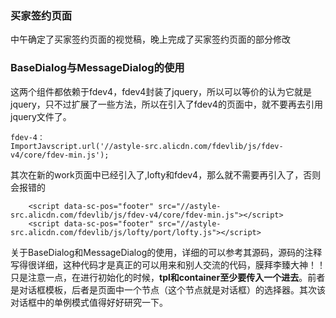 ### 买家签约页面

中午确定了买家签约页面的视觉稿，晚上完成了买家签约页面的部分修改

### BaseDialog与MessageDialog的使用
 这两个组件都依赖于fdev4，fdev4封装了jquery，所以可以等价的认为它就是jquery，只不过扩展了一些方法，所以在引入了fdev4的页面中，就不要再去引用jquery文件了。
 
 ```
 fdev-4：
 ImportJavscript.url('//astyle-src.alicdn.com/fdevlib/js/fdev-v4/core/fdev-min.js');
 
 ```
 
其次在新的work页面中已经引入了,lofty和fdev4，那么就不需要再引入了，否则会报错的



		<script data-sc-pos="footer" src="//astyle-src.alicdn.com/fdevlib/js/fdev-v4/core/fdev-min.js"></script>
		<script data-sc-pos="footer" src="//astyle-src.alicdn.com/fdevlib/js/lofty/port/lofty.js"></script>
		
关于BaseDialog和MessageDialog的使用，详细的可以参考其源码，源码的注释写得很详细，这种代码才是真正的可以用来和别人交流的代码，膜拜李臻大神！！	只是注意一点，在进行初始化的时候，**tpl和container至少要传入一个进去**。前者是对话框模板，后者是页面中一个节点（这个节点就是对话框）的选择器。其次该对话框中的单例模式值得好好研究一下。	
